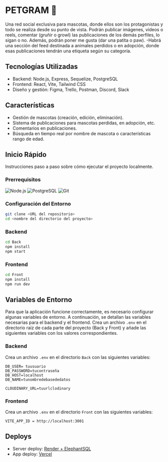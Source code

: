 # PETGRAM 🐾


Una red social exclusiva para mascotas, donde ellos son los protagonistas y todo se realiza desde su punto de vista. Podrán publicar imágenes, videos o reels, comentar (gruñir o growl) las publicaciones de los demás perfiles, lo sigan o no.
Además, podrán poner me gusta (dar una patita o paw).
-Habrá una sección del feed destinada a animales perdidos o en adopción, donde esas publicaciones tendrán una etiqueta según su categoría.


## Tecnologías Utilizadas

- Backend: Node.js, Express, Sequelize, PostgreSQL
- Frontend: React, Vite, Tailwind CSS
- Diseño y gestión: Figma, Trello, Postman, Discord, Slack

## Características

- Gestión de mascotas (creación, edición, eliminación).
- Sistema de publicaciones para mascotas perdidas, en adopción, etc.
- Comentarios en publicaciones.
- Búsqueda en tiempo real por nombre de mascota o características rango de edad.

## Inicio Rápido

Instrucciones paso a paso sobre cómo ejecutar el proyecto localmente.

### Prerrequisitos

![Node.js](https://img.shields.io/badge/-Node.js-339933?style=flat-square&logo=node.js&logoColor=white)
![PostgreSQL](https://img.shields.io/badge/-PostgreSQL-336791?style=flat-square&logo=postgresql&logoColor=white)
![Git](https://img.shields.io/badge/-Git-F05032?style=flat-square&logo=git&logoColor=white)

### Configuración del Entorno

```bash
git clone <URL del repositorio>
cd <nombre del directorio del proyecto>
```
### Backend
```bash
cd Back
npm install
npm start
````
### Frontend
```bash
cd Front
npm install
npm run dev
```
## Variables de Entorno

Para que la aplicación funcione correctamente, es necesario configurar algunas variables de entorno. A continuación, se detallan las variables necesarias para el backend y el frontend.
Crea un archivo `.env` en el directorio raíz de cada parte del proyecto (Back y Front) y añade las siguientes variables con los valores correspondientes.

### Backend

Crea un archivo `.env` en el directorio `Back` con las siguientes variables:

```plaintext
DB_USER= tuusuario
DB_PASSWORD=tucontraseña
DB_HOST=localhost
DB_NAME=tunombredebasededatos

CLOUDINARY_URL=tuurlclodinary
```

### Frontend

Crea un archivo `.env` en el directorio `Front` con las siguientes variables:

```plaintext
VITE_APP_ID = http://localhost:3001
```

## Deploys
- Server deploy: [Render + ElephantSQL](https://server-petgram.onrender.com/)
- App deploy: [Vercel](https://pet-gram.vercel.app/)

